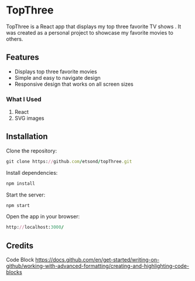 # TopThree

TopThree is a React app that displays my top three favorite TV shows . It was created as a personal project to showcase my favorite movies to others.

## Features

- Displays top three favorite movies
- Simple and easy to navigate design
- Responsive design that works on all screen sizes
### What I Used

1. React
2. SVG images


## Installation

Clone the repository:
```ruby
git clone https://github.com/etsond/topThree.git
```
Install dependencies:
```ruby
npm install
```
Start the server:
```ruby
npm start
```
Open the app in your browser:
```ruby
http://localhost:3000/
```
## Credits
Code Block https://docs.github.com/en/get-started/writing-on-github/working-with-advanced-formatting/creating-and-highlighting-code-blocks

